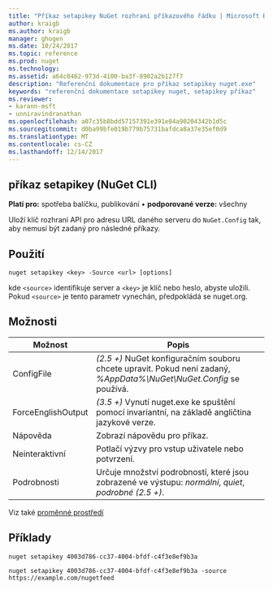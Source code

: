 ```yaml
---
title: "Příkaz setapikey NuGet rozhraní příkazového řádku | Microsoft Docs"
author: kraigb
ms.author: kraigb
manager: ghogen
ms.date: 10/24/2017
ms.topic: reference
ms.prod: nuget
ms.technology: 
ms.assetid: a64c0462-973d-4100-ba3f-8902a2b127f7
description: "Referenční dokumentace pro příkaz setapikey nuget.exe"
keywords: "referenční dokumentace setapikey nuget, setapikey příkaz"
ms.reviewer:
- karann-msft
- unniravindranathan
ms.openlocfilehash: a07c35b8bdd57157391e391e04a90204342b1d5c
ms.sourcegitcommit: d0ba99bfe019b779b75731bafdca8a37e35ef0d9
ms.translationtype: MT
ms.contentlocale: cs-CZ
ms.lasthandoff: 12/14/2017
---
```

## <a name="setapikey-command-nuget-cli"></a>příkaz setapikey (NuGet CLI)

**Platí pro:** spotřeba balíčku, publikování &bullet; **podporované verze:** všechny

Uloží klíč rozhraní API pro adresu URL daného serveru do `NuGet.Config` tak, aby nemusí být zadaný pro následné příkazy.

## <a name="usage"></a>Použití

```
nuget setapikey <key> -Source <url> [options]
```

kde `<source>` identifikuje server a `<key>` je klíč nebo heslo, abyste uložili. Pokud `<source>` je tento parametr vynechán, předpokládá se nuget.org.

## <a name="options"></a>Možnosti

| Možnost | Popis |
| --- | --- |
| ConfigFile | *(2.5 +)*  NuGet konfiguračním souboru chcete upravit. Pokud není zadaný, *%AppData%\NuGet\NuGet.Config* se používá. |
| ForceEnglishOutput | *(3.5 +)*  Vynutí nuget.exe ke spuštění pomocí invariantní, na základě angličtina jazykové verze. |
| Nápověda | Zobrazí nápovědu pro příkaz. |
| Neinteraktivní | Potlačí výzvy pro vstup uživatele nebo potvrzení. |
| Podrobnosti | Určuje množství podrobností, které jsou zobrazené ve výstupu: *normální*, *quiet*, *podrobné (2.5 +)*. |

Viz také [proměnné prostředí](cli-ref-environment-variables.md)

## <a name="examples"></a>Příklady

```
nuget setapikey 4003d786-cc37-4004-bfdf-c4f3e8ef9b3a

nuget setapikey 4003d786-cc37-4004-bfdf-c4f3e8ef9b3a -source https://example.com/nugetfeed
```
